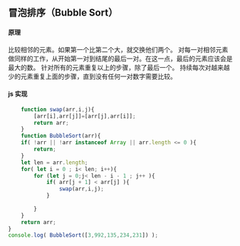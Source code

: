 ## 冒泡排序（Bubble Sort）

#### 原理
比较相邻的元素。如果第一个比第二个大，就交换他们两个。
对每一对相邻元素做同样的工作，从开始第一对到结尾的最后一对。在这一点，最后的元素应该会是最大的数。
针对所有的元素重复以上的步骤，除了最后一个。
持续每次对越来越少的元素重复上面的步骤，直到没有任何一对数字需要比较。

#### js 实现

```js
    function swap(arr,i,j){
        [arr[i],arr[j]]=[arr[j],arr[i]];
        return arr;
    } 
    function BubbleSort(arr){
    if( !arr || !arr instanceof Array || arr.length <= 0 ){
        return; 
    }
    let len = arr.length;
    for( let i = 0 ; i< len; i++){
        for (let j = 0;j< len - i - 1 ; j++ ){
            if( arr[j + 1] < arr[j] ){
                swap(arr,i,j);
            }
            
        }
    }
    return arr;
}
console.log( BubbleSort([3,992,135,234,231]) );
```